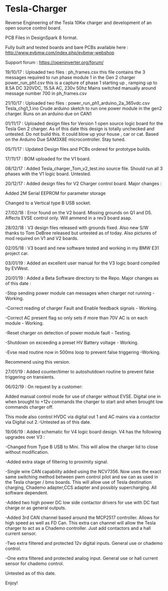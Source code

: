# Tesla-Charger
Reverse Engineering of the Tesla 10Kw charger and development of an open source control board.

PCB Files in DesignSpark 8 format.

Fully built and tested boards and bare PCBs available here :
http://www.evbmw.com/index.php/evbmw-webshop

Support forum : https://openinverter.org/forum/

19/10/17 : Uploaded two files : 
ph_frames.csv this file contains the 3 messages required to run phase module 1 in the Gen 2 charger
power_run_ph1.csv this is a capture of phase 1 starting up , ramping up to 8.5A DC 320VDC, 15.5A AC, 230v 50hz
Mains switched manually around message number 700 in ph_frames.csv


21/10/17 : Uploaded two files : 
power_run_ph1_arduino_2a_365vdc.csv
Tesla_chg1_1.ino
Crude arduino sketch to run one power module in the gen2 charger. Runs on an arduino due on CAN1


01/11/17 : Uploaded design files for Version 1 open source logic board for the Tesla Gen 2 charger. As of this date this design is totally unchecked and untested. Do not build this. It could blow up your house , car or cat. Based on the Arduino Due SAM3X8E microcontroller. Stay tuned.


05/11/17 : Updated Design files and PCBs ordered for prototype builds.

17/11/17 : BOM uploaded for the V1 board.


08/12/17 : Added Tesla_charger_Tom_v2_test.ino source file. Should run all 3 phases with the V1 logic board. Untested.

20/12/17 : Added design files for V2 Charger control board. Major changes :

Added 2M Serial EEPROM for parameter storage

Changed to a Vertical type B USB socket.

27/02/18 : Error found on the V2 board. Missing grounds on Q1 and D5. Affects EVSE control only. Will ammend in a rev3 board asap.

28/02/18 : V3 design files released with grounds fixed. Also new S/W thanks to Tom DeBree released but untested as of today. Also pictures of mod required on V1 and V2 boards.

02/05/18 : V3 board and new software tested and working in my BMW E31 project car.

03/01/19 : Added an excellent user manual for the V3 logic board compiled by EVWest.

20/01/19 : Added a Beta Software directory to the Repo. Major changes as of this date :


-Stop sending power module can messages when charger not running - Working.


-Correct reading of charger Fault and Enable feedback signals - Working.


-Correct AC present flag so only sets if more than 70V AC is on each module - Working.


-Reset charger on detection of power module fault - Testing.


-Shutdown on exceeding a preset HV Battery voltage - Working. 


-Evse read routine now in 500ms loop to prevent false triggering -Working.



Recommend using this version.

27/01/19 : Added counter/timer to autoshutdown routine to prevent false triggering on transients.

06/02/19 : On request by a customer:

Added manual control mode for use of charger without EVSE. Digital one in when brought to +12v commands the charger to start
and when brought low commands charger off.

This mode also control HVDC via digital out 1 and AC mains via a contactor via Digital out 2.-Untested as of this date.

19/06/19 : Added schematic for V4 logic board design. V4 has the following upgrades over V3 :

-Changed from Type B USB to Mini. This will allow the charger lid to close without modification.

-Added extra stage of filtering to proximity signal.

-Single wire CAN capability added using the NCV7356. Now uses the exact same switching method between pwm control pilot and sw can as used in the Tesla charger / bms boards. This will allow use of Tesla destination charging, Chademo adapter,CCS adapter and possibly supercharging. All software dependent.

-Added two high power DC low side contactor drivers for use with DC fast charge or as general outputs.

-Added 3rd CAN channel based around the MCP2517 controller. Allows for high speed as well as FD Can. This extra can channel will allow the Tesla charger to act as a Chademo controller. Just add contactors and a hall current sensor.

-Two extra filtered and protected 12v digital inputs. General use or chademo control.

-One extra filtered and protected analog input. General use or hall current sensor for chademo control.

Untested as of this date.


Enjoy!
